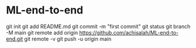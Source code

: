 # ML-end-to-end
git init
git add README.md
git commit -m "first commit"
git status
git branch -M main
git remote add origin https://github.com/achisalah/ML-end-to-end.git
git remote -v
git push -u origin main

